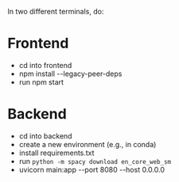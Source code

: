 In two different terminals, do:

# Frontend
- cd into frontend
- npm install --legacy-peer-deps
- run npm start

# Backend 
- cd into backend
- create a new environment (e.g., in conda)
- install requirements.txt
- run `python -m spacy download en_core_web_sm`
- uvicorn main:app --port 8080 --host 0.0.0.0

